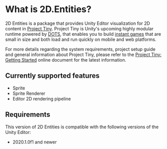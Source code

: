 # What is 2D.Entities?

2D Entities is a package that provides Unity Editor visualization for 2D content in [Project Tiny](https://unity.com/solutions/instant-games). Project Tiny is Unity's upcoming highly modular runtime powered by [DOTS](https://unity.com/dots), that enables you to build [instant games](https://unity.com/solutions/instant-games) that are small in size and both load and run quickly on mobile and web platforms.

For more details regarding the system requirements, project setup guide and general information about Project Tiny, please refer to the [Project Tiny: Getting Started](https://docs.google.com/document/d/1A8hen2hLFY5FLkC5gd3JP2Z-IpHfnAX-CpYLK3aOdwA) online document for the latest information.

## Currently supported features

- Sprite
- Sprite Renderer
- Editor 2D rendering pipeline

## Requirements

This version of 2D Entities is compatible with the following versions of the Unity Editor:

- 2020.1.0f1 and newer